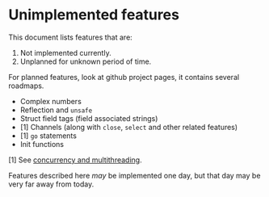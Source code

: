 # Unimplemented features

This document lists features that are:
1) Not implemented currently.
2) Unplanned for unknown period of time.

For planned features, look at github project pages,
it contains several roadmaps.

* Complex numbers
* Reflection and `unsafe`
* Struct field tags (field associated strings)
* [1] Channels (along with `close`, `select` and other related features)
* [1] `go` statements
* Init functions

[1] See [concurrency and multithreading](https://github.com/Quasilyte/goism/issues/52).

Features described here *may* be implemented one day,
but that day may be very far away from today.
